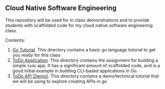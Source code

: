 ## Cloud Native Software Engineering

This repository will be used for in class demonstrations and to provide students with scaffolded code for my cloud native software engineering class.

Contents:

1. [Go Tutorial](./gotutorial/).  This directory contains a basic go language tutorial to get you ready for this class
2. [ToDo Application](./todo/).  This directory contains the assignment for building a simple `todo` app.  It has a significant amount of scaffolded code, and is a good initial example in building CLI-based applications in Go.
3. [ToDo API (Demo)](./todo-api/).  This directory contains a demo/technical tutorial that we will be using to explore creating APIs in go